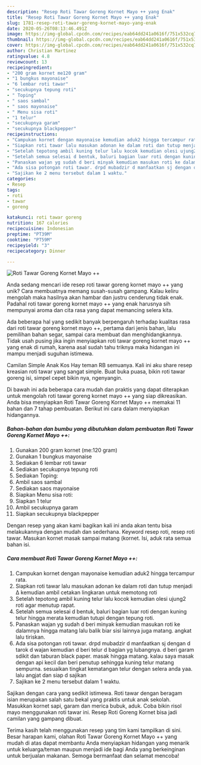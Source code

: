 ```yaml
---
description: "Resep Roti Tawar Goreng Kornet Mayo ++ yang Enak"
title: "Resep Roti Tawar Goreng Kornet Mayo ++ yang Enak"
slug: 1781-resep-roti-tawar-goreng-kornet-mayo-yang-enak
date: 2020-05-26T08:13:46.491Z
image: https://img-global.cpcdn.com/recipes/eab64dd241a0616f/751x532cq70/roti-tawar-goreng-kornet-mayo-foto-resep-utama.jpg
thumbnail: https://img-global.cpcdn.com/recipes/eab64dd241a0616f/751x532cq70/roti-tawar-goreng-kornet-mayo-foto-resep-utama.jpg
cover: https://img-global.cpcdn.com/recipes/eab64dd241a0616f/751x532cq70/roti-tawar-goreng-kornet-mayo-foto-resep-utama.jpg
author: Christian Martinez
ratingvalue: 4.8
reviewcount: 13
recipeingredient:
- "200 gram kornet me120 gram"
- "1 bungkus mayonaise"
- "6 lembar roti tawar"
- "secukupnya tepung roti"
- " Toping"
- " saos sambal"
- " saos mayonaise"
- " Menu sisa roti"
- "1 telur"
- "secukupnya garam"
- "secukupnya blackpepper"
recipeinstructions:
- "Campukan kornet dengan mayonaise kemudian aduk2 hingga tercampur rata."
- "Siapkan roti tawar lalu masukan adonan ke dalam roti dan tutup menjadi Δ kemudian ambil cetakan lingkaran untuk memotong roti"
- "Setelah tepotong ambil kuning telur lalu kocok kemudian olesi ujung2 roti agar menutup rapat."
- "Setelah semua selesai d bentuk, baluri bagian luar roti dengan kuning telur hingga merata kemudian tutupi dengan tepung roti."
- "Panaskan wajan yg sudah d beri minyak kemudian masukan roti ke dalamnya hingga matang lalu balik biar sisi lainnya juga matang. angkat lalu tiriskan."
- "Ada sisa potongan roti tawar. drpd mubadzir d manfaatkan sj dengan d tarok d wajan kemudian d beri telur d bagian yg lubangnya. d beri garam sdikit dan taburan black paper. masak hingga matang. kalau saya masak dengan api kecil dan beri penutup sehingga kuning telur matang sempurna. sesuaikan tingkat kematangan telur dengan selera anda yaa. lalu angjat dan siap d sajikan"
- "Sajikan ke 2 menu tersebut dalam 1 waktu."
categories:
- Resep
tags:
- roti
- tawar
- goreng

katakunci: roti tawar goreng 
nutrition: 167 calories
recipecuisine: Indonesian
preptime: "PT39M"
cooktime: "PT59M"
recipeyield: "3"
recipecategory: Dinner

---
```



![Roti Tawar Goreng Kornet Mayo ++](https://img-global.cpcdn.com/recipes/eab64dd241a0616f/751x532cq70/roti-tawar-goreng-kornet-mayo-foto-resep-utama.jpg)

Anda sedang mencari ide resep roti tawar goreng kornet mayo ++ yang unik? Cara membuatnya memang susah-susah gampang. Kalau keliru mengolah maka hasilnya akan hambar dan justru cenderung tidak enak. Padahal roti tawar goreng kornet mayo ++ yang enak harusnya sih mempunyai aroma dan cita rasa yang dapat memancing selera kita.

Ada beberapa hal yang sedikit banyak berpengaruh terhadap kualitas rasa dari roti tawar goreng kornet mayo ++, pertama dari jenis bahan, lalu pemilihan bahan segar, sampai cara membuat dan menghidangkannya. Tidak usah pusing jika ingin menyiapkan roti tawar goreng kornet mayo ++ yang enak di rumah, karena asal sudah tahu triknya maka hidangan ini mampu menjadi suguhan istimewa.

Camilan Simple Anak Kos Hay teman RB semuanya. Kali ini aku share resep kreasian roti tawar yang sangat simple. Buat buka puasa, bikin roti tawar goreng isi, simpel cepet bikin nya, ngenyangin.


Di bawah ini ada beberapa cara mudah dan praktis yang dapat diterapkan untuk mengolah roti tawar goreng kornet mayo ++ yang siap dikreasikan. Anda bisa menyiapkan Roti Tawar Goreng Kornet Mayo ++ memakai 11 bahan dan 7 tahap pembuatan. Berikut ini cara dalam menyiapkan hidangannya.

<!--inarticleads1-->

##### Bahan-bahan dan bumbu yang dibutuhkan dalam pembuatan Roti Tawar Goreng Kornet Mayo ++:

1. Gunakan 200 gram kornet (me:120 gram)
1. Gunakan 1 bungkus mayonaise
1. Sediakan 6 lembar roti tawar
1. Sediakan secukupnya tepung roti
1. Sediakan  Toping:
1. Ambil  saos sambal
1. Sediakan  saos mayonaise
1. Siapkan  Menu sisa roti:
1. Siapkan 1 telur
1. Ambil secukupnya garam
1. Siapkan secukupnya blackpepper


Dengan resep yang akan kami bagikan kali ini anda akan tentu bisa melakukannya dengan mudah dan sederhana. Keyword resep roti, resep roti tawar. Masukan kornet masak sampai matang (kornet. Isi, aduk rata semua bahan isi. 

<!--inarticleads2-->

##### Cara membuat Roti Tawar Goreng Kornet Mayo ++:

1. Campukan kornet dengan mayonaise kemudian aduk2 hingga tercampur rata.
1. Siapkan roti tawar lalu masukan adonan ke dalam roti dan tutup menjadi Δ kemudian ambil cetakan lingkaran untuk memotong roti
1. Setelah tepotong ambil kuning telur lalu kocok kemudian olesi ujung2 roti agar menutup rapat.
1. Setelah semua selesai d bentuk, baluri bagian luar roti dengan kuning telur hingga merata kemudian tutupi dengan tepung roti.
1. Panaskan wajan yg sudah d beri minyak kemudian masukan roti ke dalamnya hingga matang lalu balik biar sisi lainnya juga matang. angkat lalu tiriskan.
1. Ada sisa potongan roti tawar. drpd mubadzir d manfaatkan sj dengan d tarok d wajan kemudian d beri telur d bagian yg lubangnya. d beri garam sdikit dan taburan black paper. masak hingga matang. kalau saya masak dengan api kecil dan beri penutup sehingga kuning telur matang sempurna. sesuaikan tingkat kematangan telur dengan selera anda yaa. lalu angjat dan siap d sajikan
1. Sajikan ke 2 menu tersebut dalam 1 waktu.


Sajikan dengan cara yang sedikit istimewa. Roti tawar dengan beragam isian merupakan salah satu bekal yang praktis untuk anak sekolah. Masukkan kornet sapi, garam dan merica bubuk, aduk. Coba bikin risol mayo menggunakan roti tawar ini. Resep Roti Goreng Kornet bisa jadi camilan yang gampang dibuat. 

Terima kasih telah menggunakan resep yang tim kami tampilkan di sini. Besar harapan kami, olahan Roti Tawar Goreng Kornet Mayo ++ yang mudah di atas dapat membantu Anda menyiapkan hidangan yang menarik untuk keluarga/teman maupun menjadi ide bagi Anda yang berkeinginan untuk berjualan makanan. Semoga bermanfaat dan selamat mencoba!
